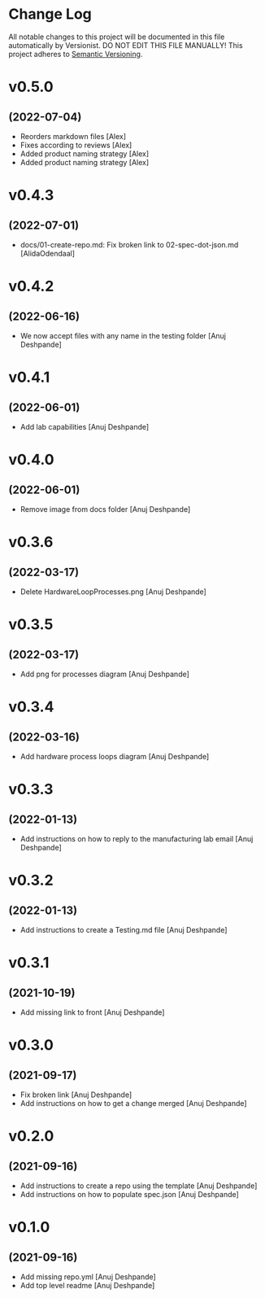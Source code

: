 # Change Log

All notable changes to this project will be documented in this file
automatically by Versionist. DO NOT EDIT THIS FILE MANUALLY!
This project adheres to [Semantic Versioning](http://semver.org/).

# v0.5.0
## (2022-07-04)

* Reorders markdown files [Alex]
* Fixes according to reviews [Alex]
* Added product naming strategy [Alex]
* Added product naming strategy [Alex]

# v0.4.3
## (2022-07-01)

* docs/01-create-repo.md: Fix broken link to 02-spec-dot-json.md [AlidaOdendaal]

# v0.4.2
## (2022-06-16)

* We now accept files with any name in the testing folder [Anuj Deshpande]

# v0.4.1
## (2022-06-01)

* Add lab capabilities [Anuj Deshpande]

# v0.4.0
## (2022-06-01)

* Remove image from docs folder [Anuj Deshpande]

# v0.3.6
## (2022-03-17)

* Delete HardwareLoopProcesses.png [Anuj Deshpande]

# v0.3.5
## (2022-03-17)

* Add png for processes diagram [Anuj Deshpande]

# v0.3.4
## (2022-03-16)

* Add hardware process loops diagram [Anuj Deshpande]

# v0.3.3
## (2022-01-13)

* Add instructions on how to reply to the manufacturing lab email [Anuj Deshpande]

# v0.3.2
## (2022-01-13)

* Add instructions to create a Testing.md file [Anuj Deshpande]

# v0.3.1
## (2021-10-19)

* Add missing link to front [Anuj Deshpande]

# v0.3.0
## (2021-09-17)

* Fix broken link [Anuj Deshpande]
* Add instructions on how to get a change merged [Anuj Deshpande]

# v0.2.0
## (2021-09-16)

* Add instructions to create a repo using the template [Anuj Deshpande]
* Add instructions on how to populate spec.json [Anuj Deshpande]

# v0.1.0
## (2021-09-16)

* Add missing repo.yml [Anuj Deshpande]
* Add top level readme [Anuj Deshpande]
